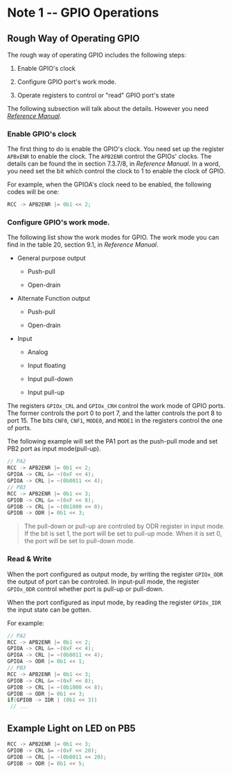 Note 1 -- GPIO Operations
===


## Rough Way of Operating GPIO

The rough way of operating GPIO includes the following steps:

1. Enable GPIO's clock

1. Configure GPIO port's work mode.

1. Operate registers to control or "read" GPIO port's state

The following subsection will talk about the details.
However you need *[Reference Manual](http://www.st.com/resource/en/reference_manual/cd00171190.pdf)*.


### Enable GPIO's clock

The first thing to do is enable the GPIO's clock.
You need set up the register `APBxENR` to enable the clock.
The `APB2ENR` control the GPIOs' clocks. The details can be found the in section 7.3.7/8, in *Reference Manual*.
In a word, you need set the bit which control the clock to 1 to enable the clock of GPIO.

For example, when the GPIOA's clock need to be enabled, the following codes will be one:

```c
RCC -> APB2ENR |= 0b1 << 2;
```

### Configure GPIO's work mode.

The following list show the work modes for GPIO. The work mode you can find in the table 20, section 9.1, in *Reference Manual*.

* General purpose output
  
  * Push-pull
  
  * Open-drain
  
* Alternate Function output
  
  * Push-pull
  
  * Open-drain

* Input

	* Analog
	
	* Input floating
	
	* Input pull-down
	
	* Input pull-up
	
The registers `GPIOx_CRL` and `GPIOx_CRH` control the work mode of GPIO ports.
The former controls the port 0 to port 7, and the latter controls the port 8 to port 15.
The bits `CNF0`, `CNF1`, `MODE0`, and `MODE1` in the registers control the one of ports.

The following example will set the PA1 port as the push-pull mode and set PB2 port as input mode(pull-up).

```c
// PA2
RCC -> APB2ENR |= 0b1 << 2;
GPIOA -> CRL &= ~(0xF << 4);
GPIOA -> CRL |= ~(0b0011 << 4);
// PB3
RCC -> APB2ENR |= 0b1 << 3;
GPIOB -> CRL &= ~(0xF << 8);
GPIOB -> CRL |= ~(0b1000 << 8);
GPIOB -> ODR |= 0b1 << 3;
```

> The pull-down or pull-up are controled by ODR register in input mode. If the bit is set 1, the port will be set to pull-up mode.
> When it is set 0, the port will be set to pull-down mode.


### Read & Write

When the port configured as output mode, by writing the register `GPIOx_ODR` the output of port can be controled.
In input-pull mode, the register `GPIOx_ODR` control whether port is pull-up or pull-down.

When the port configured as input mode, by reading the register `GPIOx_IDR` the input state can be gotten.

For example:

```c
// PA2
RCC -> APB2ENR |= 0b1 << 2;
GPIOA -> CRL &= ~(0xF << 4);
GPIOA -> CRL |= ~(0b0011 << 4);
GPIOA -> ODR |= 0b1 << 1;
// PB3
RCC -> APB2ENR |= 0b1 << 3;
GPIOB -> CRL &= ~(0xF << 8);
GPIOB -> CRL |= ~(0b1000 << 8);
GPIOB -> ODR |= 0b1 << 3;
if(GPIOB -> IDR | (0b1 << 3))
 // ...
```


## Example Light on LED on PB5

```c
RCC -> APB2ENR |= 0b1 << 3;
GPIOB -> CRL &= ~(0xF << 20);
GPIOB -> CRL |= ~(0b0011 << 20);
GPIOB -> ODR |= 0b1 << 5;
```

